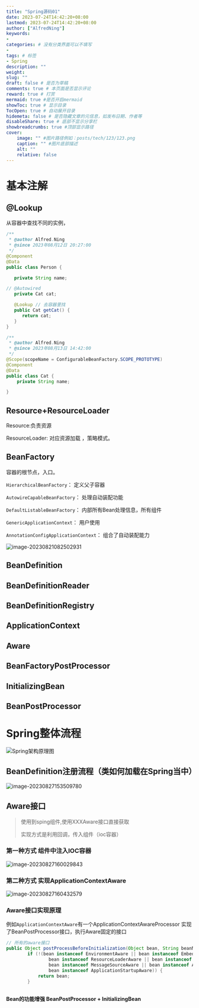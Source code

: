 ```yaml
---
title: "Spring源码01"
date: 2023-07-24T14:42:20+08:00
lastmod: 2023-07-24T14:42:20+08:00
author: ["AlfredNing"]
keywords: 
- 
categories: # 没有分类界面可以不填写
- 
tags: # 标签
- Spring
description: ""
weight:
slug: ""
draft: false # 是否为草稿
comments: true # 本页面是否显示评论
reward: true # 打赏
mermaid: true #是否开启mermaid
showToc: true # 显示目录
TocOpen: true # 自动展开目录
hidemeta: false # 是否隐藏文章的元信息，如发布日期、作者等
disableShare: true # 底部不显示分享栏
showbreadcrumbs: true #顶部显示路径
cover:
    image: "" #图片路径例如：posts/tech/123/123.png
    caption: "" #图片底部描述
    alt: ""
    relative: false
---
```


# 基本注解

## @Lookup

从容器中查找不同的实例，

```java
/**
 * @author Alfred.Ning
 * @since 2023年08月12日 20:27:00
 */
@Component
@Data
public class Person {

   private String name;

// @Autowired
   private Cat cat;

   @Lookup // 去容器里找
   public Cat getCat() {
      return cat;
   }
}

/**
 * @author Alfred.Ning
 * @since 2023年08月13日 14:42:00
 */
@Scope(scopeName = ConfigurableBeanFactory.SCOPE_PROTOTYPE)
@Component
@Data
public class Cat {
	private String name;

}
```

## Resource+ResourceLoader 

Resource:负责资源

ResourceLoader: 对应资源加载 ，策略模式。

## BeanFactory

容器的根节点，入口。

`HierarchicalBeanFactory`： 定义父子容器

`AutowireCapableBeanFactory`： 处理自动装配功能

`DefaultListableBeanFactory`： 内部所有Bean处理信息，所有组件

`GenericApplicationContext`： 用户使用

`AnnotationConfigApplicationContext`： 组合了自动装配能力

![image-20230821082502931](https://nq-bucket.oss-cn-shanghai.aliyuncs.com/note_img/image-20230821082502931.png)

## BeanDefinition

## BeanDefinitionReader

## BeanDefinitionRegistry

## ApplicationContext

## Aware

## BeanFactoryPostProcessor

## InitializingBean

## BeanPostProcessor

# Spring整体流程

![Spring架构原理图](https://nq-bucket.oss-cn-shanghai.aliyuncs.com/note_img/Spring%E6%9E%B6%E6%9E%84%E5%8E%9F%E7%90%86%E5%9B%BE.jpg)

## BeanDefinition注册流程（类如何加载在Spring当中）

![image-20230827153509780](https://nq-bucket.oss-cn-shanghai.aliyuncs.com/note_img/image-20230827153509780.png)

## Aware接口

> 使用到sping组件,使用XXXAware接口直接获取
>
> 实现方式是利用回调，传入组件（ioc容器）

### 第一种方式 组件中注入IOC容器

![image-20230827160029843](https://nq-bucket.oss-cn-shanghai.aliyuncs.com/note_img/image-20230827160029843.png)

###  第二种方式 实现ApplicationContextAware

![image-20230827160432579](https://nq-bucket.oss-cn-shanghai.aliyuncs.com/note_img/image-20230827160432579.png)

### Aware接口实现原理

例如`ApplicationContextAware`有一个ApplicationContextAwareProcessor 实现了BeanPostProcessor接口，执行Aware固定的接口

```java
// 所有的aware接口
public Object postProcessBeforeInitialization(Object bean, String beanName) throws BeansException {
		if (!(bean instanceof EnvironmentAware || bean instanceof EmbeddedValueResolverAware ||
				bean instanceof ResourceLoaderAware || bean instanceof ApplicationEventPublisherAware ||
				bean instanceof MessageSourceAware || bean instanceof ApplicationContextAware ||
				bean instanceof ApplicationStartupAware)) {
			return bean;
		}
	
```

**Bean的功能增强 BeanPostProcessor + InitializingBean**